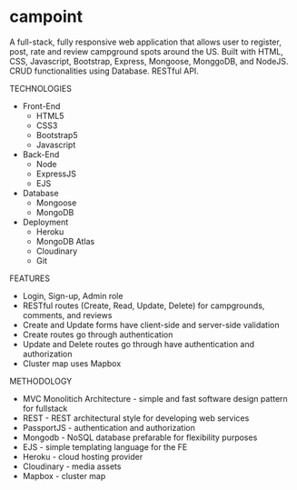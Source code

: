 # campoint

A full-stack, fully responsive web application that allows user to register, post, rate and review campground spots around the US. Built with HTML, CSS, Javascript, Bootstrap, Express, Mongoose, MonggoDB, and NodeJS. CRUD functionalities using Database. RESTful API.

TECHNOLOGIES

* Front-End
    * HTML5
    * CSS3
    * Bootstrap5
    * Javascript
* Back-End
    * Node
    * ExpressJS
    * EJS
* Database
    * Mongoose
    * MongoDB
* Deployment
    * Heroku
    * MongoDB Atlas
    * Cloudinary
    * Git      


FEATURES

* Login, Sign-up, Admin role
* RESTful routes (Create, Read, Update, Delete) for campgrounds, comments, and reviews
* Create and Update forms have client-side and server-side validation
* Create routes go through authentication
* Update and Delete routes go through have authentication and authorization
* Cluster map uses Mapbox

METHODOLOGY
* MVC Monolitich Architecture - simple and fast software design pattern for fullstack
* REST - REST architectural style for developing web services
* PassportJS - authentication and authorization
* Mongodb - NoSQL database prefarable for flexibility purposes
* EJS - simple templating language for the FE
* Heroku - cloud hosting provider
* Cloudinary - media assets
* Mapbox - cluster map
